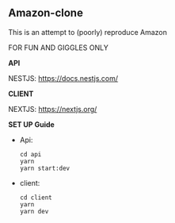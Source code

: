 <h2>Amazon-clone</h2>

<p>This is an attempt to (poorly) reproduce Amazon</p>
<p>FOR FUN AND GIGGLES ONLY</p>

**API**

NESTJS: https://docs.nestjs.com/

**CLIENT**

NEXTJS: https://nextjs.org/

**SET UP Guide**

- Api:
  ```
  cd api
  yarn
  yarn start:dev
  ```
- client:
  ```
  cd client
  yarn
  yarn dev
  ```
